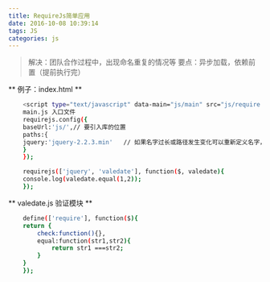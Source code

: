 ```yaml
---
title: RequireJs简单应用
date: 2016-10-08 10:39:14
tags: JS
categories: js
---
```


> 解决：团队合作过程中，出现命名重复的情况等
   要点：异步加载，依赖前置（提前执行完）

** 例子：index.html **

``` bash
	<script type="text/javascript" data-main="js/main" src="js/require.js"></script>
	main.js 入口文件
	requirejs.config({
	baseUrl:'js/',// 要引入库的位置
	paths:{
	jquery:'jquery-2.2.3.min'   // 如果名字过长或路径发生变化可以重新定义名字，也可以不重新定义
	}
	});

	requirejs(['jquery', 'valedate'], function($, valedate){
	console.log(valedate.equal(1,2));
	});
```

** valedate.js 验证模块 **

``` bash
	define(['require'], function($){
	return {
		check:function(){},
		equal:function(str1,str2){
			return str1 ===str2;
		}
	}
	});
```

